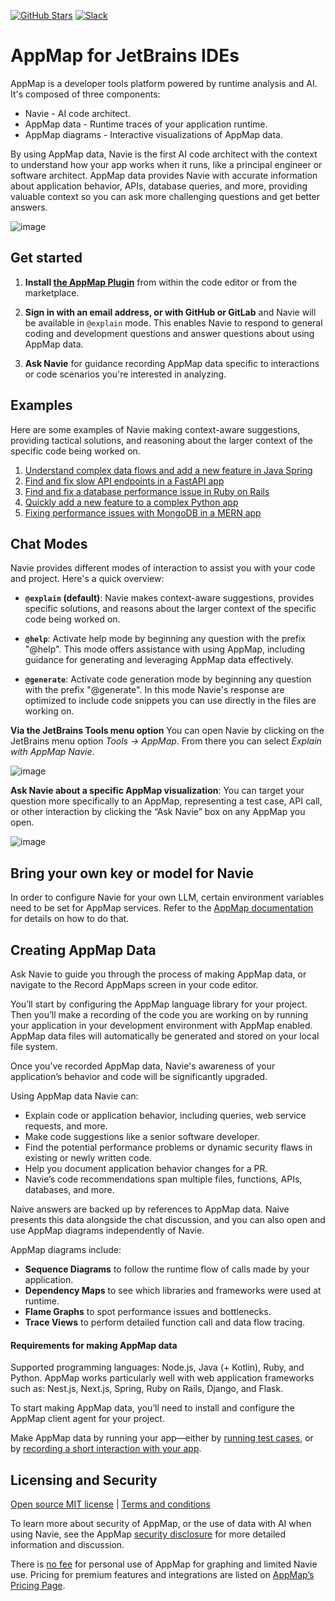 [![GitHub Stars](https://img.shields.io/github/stars/getappmap/appmap-intellij-plugin?style=social)](https://github.com/getappmap/appmap-intellij-plugin)
[![Slack](https://img.shields.io/badge/Slack-Join%20the%20community-green)](https://appmap.io/slack)

# AppMap for JetBrains IDEs

AppMap is a developer tools platform powered by runtime analysis and AI. It's composed of three components:

* Navie - AI code architect.
* AppMap data - Runtime traces of your application runtime.
* AppMap diagrams - Interactive visualizations of AppMap data.

By using AppMap data, Navie is the first AI code architect with the context to understand how your app works when it runs, like a principal engineer or software architect. AppMap data provides Navie with accurate information about application behavior, APIs, database queries, and more, providing valuable context so you can ask more challenging questions and get better answers.

![image](https://appmap.io/assets/img/appmap-navie-intellij-screenshot.png)

## Get started
1. **Install [the AppMap Plugin](https://plugins.jetbrains.com/plugin/16701-appmap)** from within the code editor or from the marketplace.  

2. **Sign in with an email address, or with GitHub or GitLab** and Navie will be available in `@explain` mode. This enables Navie to respond to general coding and development questions and answer questions about using AppMap data.

3. **Ask Navie** for guidance recording AppMap data specific to interactions or code scenarios you're interested in analyzing.

   
## Examples
Here are some examples of Navie making context-aware suggestions, providing tactical solutions, and reasoning about the larger context of the specific code being worked on.

1. [Understand complex data flows and add a new feature in Java Spring](https://appmap.io/navie/how-to/understand-complex-data-flows-and-add-new-features-in-java-spring/)
2. [Find and fix slow API endpoints in a FastAPI app](https://appmap.io/navie/how-to/fix-slow-api-endpoints-in-a-fastapi-app-with-navie/)
3. [Find and fix a database performance issue in Ruby on Rails](https://appmap.io/navie/how-to/find-and-fix-a-database-performance-issue-in-ruby-on-rails/)
4. [Quickly add a new feature to a complex Python app](https://appmap.io/navie/how-to/adding-a-new-feature-to-a-complex-python-application/)
5. [Fixing performance issues with MongoDB in a MERN app](https://appmap.io/navie/how-to/fixing-performance-issues-with-mongodb-in-a-mern-app/)


## Chat Modes

Navie provides different modes of interaction to assist you with your code and project. Here's a quick overview:

- **`@explain` (default)**: Navie makes context-aware suggestions, provides specific solutions, and reasons about the larger context of the specific code being worked on.

- **`@help`**: Activate help mode by beginning any question with the prefix "@help". This mode offers assistance with using AppMap, including guidance for generating and leveraging AppMap data effectively.

- **`@generate`**: Activate code generation mode by beginning any question with the prefix "@generate". In this mode Navie's response are optimized to include code snippets you can use directly in the files are working on.

**Via the JetBrains Tools menu option**
You can open Navie by clicking on the JetBrains menu option *Tools -> AppMap*. From there you can select *Explain with AppMap Navie*.

![image](https://appmap.io/assets/img/product/tools-appmap-vscode.webp)

**Ask Navie about a specific AppMap visualization**: You can target your question more specifically to an AppMap, representing a test case, API call, or other interaction by clicking the “Ask Navie” box on any AppMap you open.

![image](https://appmap.io/assets/img/product/ask-navie-about-a-map.webp)

## Bring your own key or model for Navie

In order to configure Navie for your own LLM, certain environment variables need to be set for AppMap services. Refer to the [AppMap documentation](https://appmap.io/docs/navie/bring-your-own-model.html) for details on how to do that.


## Creating AppMap Data

Ask Navie to guide you through the process of making AppMap data, or navigate to the Record AppMaps screen in your code editor.

You’ll start by configuring the AppMap language library for your project. Then you’ll make a recording of the code you are working on by running your application in your development environment with AppMap enabled. AppMap data files will automatically be generated and stored on your local file system.

Once you’ve recorded AppMap data, Navie's awareness of your application’s behavior and code will be significantly upgraded.

Using AppMap data Navie can:
* Explain code or application behavior, including queries, web service requests, and more.
* Make code suggestions like a senior software developer.
* Find the potential performance problems or dynamic security flaws in existing or newly written code.
* Help you document application behavior changes for a PR.
* Navie’s code recommendations span multiple files, functions, APIs, databases, and more.

Naive answers are backed up by references to AppMap data. Naive presents this data alongside the chat discussion, and you can also open and use AppMap diagrams independently of Navie.

AppMap diagrams include:

* **Sequence Diagrams** to follow the runtime flow of calls made by your application.
* **Dependency Maps** to see which libraries and frameworks were used at runtime.
* **Flame Graphs** to spot performance issues and bottlenecks.
* **Trace Views** to perform detailed function call and data flow tracing.

#### Requirements for making AppMap data

Supported programming languages: Node.js, Java (+ Kotlin), Ruby, and Python.
AppMap works particularly well with web application frameworks such as: Nest.js, Next.js, Spring, Ruby on Rails, Django, and Flask.

To start making AppMap data, you’ll need to install and configure the AppMap client agent for your project.

Make AppMap data by running your app—either by [running test cases](https://appmap.io/docs/recording-methods.html#recording-test-cases), or by [recording a short interaction with your app](https://appmap.io/docs/recording-methods.html#remote-recording).


## Licensing and Security

[Open source MIT license](https://github.com/getappmap/appmap-intellij-plugin/blob/develop/LICENSE)  |  [Terms and conditions](https://appmap.io/community/terms-and-conditions.html)

To learn more about security of AppMap, or the use of data with AI when using Navie, see the AppMap [security disclosure](https://appmap.io/security) for more detailed information and discussion.

There is [no fee](https://appmap.io/pricing) for personal use of AppMap for graphing and limited Navie use. Pricing for premium features and integrations are listed on [AppMap’s Pricing Page](https://appmap.io/pricing).
